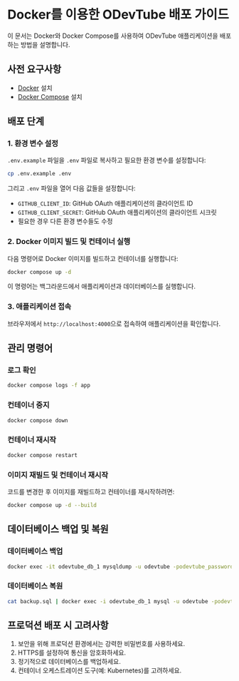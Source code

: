 # Docker를 이용한 ODevTube 배포 가이드

이 문서는 Docker와 Docker Compose를 사용하여 ODevTube 애플리케이션을 배포하는 방법을 설명합니다.

## 사전 요구사항

- [Docker](https://docs.docker.com/get-docker/) 설치
- [Docker Compose](https://docs.docker.com/compose/install/) 설치

## 배포 단계

### 1. 환경 변수 설정

`.env.example` 파일을 `.env` 파일로 복사하고 필요한 환경 변수를 설정합니다:

```bash
cp .env.example .env
```

그리고 `.env` 파일을 열어 다음 값들을 설정합니다:
- `GITHUB_CLIENT_ID`: GitHub OAuth 애플리케이션의 클라이언트 ID
- `GITHUB_CLIENT_SECRET`: GitHub OAuth 애플리케이션의 클라이언트 시크릿
- 필요한 경우 다른 환경 변수들도 수정

### 2. Docker 이미지 빌드 및 컨테이너 실행

다음 명령어로 Docker 이미지를 빌드하고 컨테이너를 실행합니다:

```bash
docker compose up -d
```

이 명령어는 백그라운드에서 애플리케이션과 데이터베이스를 실행합니다.

### 3. 애플리케이션 접속

브라우저에서 `http://localhost:4000`으로 접속하여 애플리케이션을 확인합니다.

## 관리 명령어

### 로그 확인

```bash
docker compose logs -f app
```

### 컨테이너 중지

```bash
docker compose down
```

### 컨테이너 재시작

```bash
docker compose restart
```

### 이미지 재빌드 및 컨테이너 재시작

코드를 변경한 후 이미지를 재빌드하고 컨테이너를 재시작하려면:

```bash
docker compose up -d --build
```

## 데이터베이스 백업 및 복원

### 데이터베이스 백업

```bash
docker exec -it odevtube_db_1 mysqldump -u odevtube -podevtube_password odevtube > backup.sql
```

### 데이터베이스 복원

```bash
cat backup.sql | docker exec -i odevtube_db_1 mysql -u odevtube -podevtube_password odevtube
```

## 프로덕션 배포 시 고려사항

1. 보안을 위해 프로덕션 환경에서는 강력한 비밀번호를 사용하세요.
2. HTTPS를 설정하여 통신을 암호화하세요.
3. 정기적으로 데이터베이스를 백업하세요.
4. 컨테이너 오케스트레이션 도구(예: Kubernetes)를 고려하세요.
